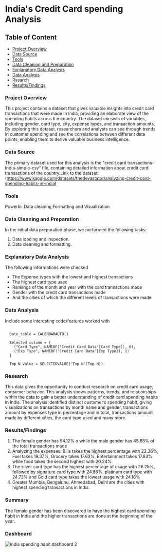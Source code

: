 #  India's Credit Card spending Analysis

## Table of Content
- [Project Overview](#project-overview)
- [Data Source](#data-source)
- [Tools](#tools)
- [Data Cleaning and Preparation](#data-cleaning-and-preparation)
- [Explanatory Data Analysis](#explanatory-data-analysis)
- [Data Analysis](#data-analysis)
- [Rsearch](#research)
- [Results/Findings](#results/findings)
### Project Overview

  This project contains a dataset that gives valuable insights into credit card transactions that were made in India, providing an elaborate view of the spending habits across the country. The dataset consists of variables, including gender, card type, city, expense types, and transaction amounts. By exploring this dataset, researchers and analysts can see through trends in customer spending and see the correlations between different data points, enabling them to derive valuable business intelligence.


### Data Source

  The primary dataset used for this analysis is the "credit card transactions-India-simple-csv" file, containing detailed information about credit card transactions of the country.Link to the dataset:
 (https://www.kaggle.com/datasets/thedevastator/analyzing-credit-card-spending-habits-in-india)

### Tools
 
 Powerbi: Data cleaning,Formatting and Visualization

### Data Cleaning and Preparation
 
In the initial data preparation phase, we performed the following tasks:
1.	Data loading and inspection.
2.	Data cleaning and formatting.

### Explanatory Data Analysis

The following informations were checked
- The Expense types with the lowest and highest transactions
- The highest card type used
- Rankings of the month and year with the card transactions made 
- Gender with the credit card transactions made
- And the cities of which the different levels of transactions were made 


### Data Analysis

Include some interesting code/features worked with

```Dax

  Date_table = CALENDARAUTO()

  Selected column = {
    ("Card Type", NAMEOF('Credit Card Data'[Card Type]), 0),
    ("Exp Type", NAMEOF('Credit Card Data'[Exp Type]), 1)
  }

  Top N Value = SELECTEDVALUE('Top N'[Top N])
```

### Research 

This data gives the opportunity to conduct research on credit card usage, consumer behavior. This analysis shows patterns, trends, and relationships within the data to gain a better understanding of credit card spending habits in India.
The analysis identified distinct customer’s spending habit, giving visualizations on transactions by month name and  gender, transactions amount by expenses type in percentage and in total, transactions amount made by different cities, the card type used and many more.

### Results/Findings

1.	The female gender has 54.12% o while the male gender has 45.88% of the total transactions made
2.	Analyzing the expenses: Bills takes the highest percentage with 22.26%, Fuel takes 19.37%, Grocery takes 17.63%, Entertainment takes 17.83% while food takes the second highest with 20.24% 
3.	The silver card type has the highest percentage of usage with 26.25%, followed by signature card type with 24.86%, platinum card type with 24.73% and Gold card type takes the lowest usage with 24.16%
4.	Greater Mumbia, Bengalunu, Ahmedabad, Delhi are the cities with highest spending transactions in India. 

### Summary

The female gender has been discovered to have the highest card spending habit in India and the higher transactions are done at the beginning of the year.

### Dashboard


![india spending habit dashboard 2](https://github.com/ADETOLAADEBANJI/Analysed-Project/assets/149164492/80a1e7a5-7511-48c5-b673-cfd7e2a225f6)


